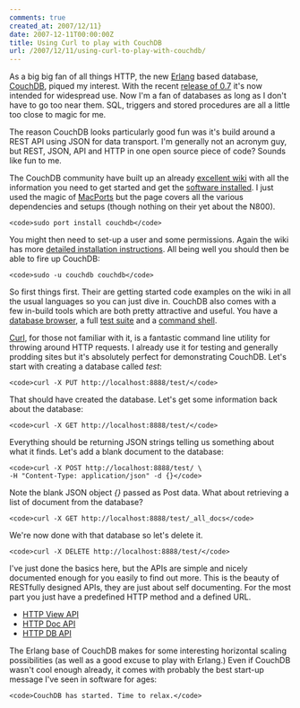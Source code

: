```yaml
---
comments: true
created_at: 2007/12/11}
date: 2007-12-11T00:00:00Z
title: Using Curl to play with CouchDB
url: /2007/12/11/using-curl-to-play-with-couchdb/
---
```


As a big big fan of all things HTTP, the new [Erlang](http://www.erlang.org/) based database, [CouchDB](http://couchdb.org), piqued my interest. With the recent [release of 0.7](http://damienkatz.net/2007/11/couchdb_070.html) it's now intended for widespread use. Now I'm a fan of databases as long as I don't have to go too near them. SQL, triggers and stored procedures are all a little too close to magic for me.

The reason CouchDB looks particularly good fun was it's build around a REST API using JSON for data transport. I'm generally not an acronym guy, but REST, JSON, API and HTTP in one open source piece of code? Sounds like fun to me.

The CouchDB community have built up an already [excellent wiki](http://www.couchdbwiki.com/) with all the information you need to get started and get the [software installed](http://www.couchdbwiki.com/index.php?title=Installation). I just used the magic of [MacPorts](http://www.macports.org/) but the page covers all the various dependencies and setups (though nothing on their yet about the N800).

    <code>sudo port install couchdb</code>

You might then need to set-up a user and some permissions. Again the wiki has more [detailed installation instructions](http://www.couchdbwiki.com/index.php?title=Installation#Security_Considerations). All being well you should then be able to fire up CouchDB:

    <code>sudo -u couchdb couchdb</code>

So first things first. Their are getting started code examples on the wiki in all the usual languages so you can just dive in. CouchDB also comes with a few in-build tools which are both pretty attractive and useful. You have a [database browser](http://localhost:8888/_utils/browse/index.html), a full [test suite](http://localhost:8888/_utils/couch_tests.html) and a [command shell](http://localhost:8888/_utils/shell.html).

[Curl](http://curl.haxx.se/), for those not familiar with it, is a fantastic command line utility for throwing around HTTP requests. I already use it for testing and generally prodding sites but it's absolutely perfect for demonstrating CouchDB. Let's start with creating a database called *test*:

    <code>curl -X PUT http://localhost:8888/test/</code>

That should have created the database. Let's get some information back about the database:

    <code>curl -X GET http://localhost:8888/test/</code>

Everything should be returning JSON strings telling us something about what it finds. Let's add a blank document to the database:

    <code>curl -X POST http://localhost:8888/test/ \
    -H "Content-Type: application/json" -d {}</code>

Note the blank JSON object *{}* passed as Post data. What about retrieving a list of document from the database?

    <code>curl -X GET http://localhost:8888/test/_all_docs</code>

We're now done with that database so let's delete it.

    <code>curl -X DELETE http://localhost:8888/test/</code>

I've just done the basics here, but the APIs are simple and nicely documented enough for you easily to find out more. This is the beauty of RESTfully designed APIs, they are just about self documenting. For the most part you just have a predefined HTTP method and a defined URL.

-   [HTTP View API](http://www.couchdbwiki.com/index.php?title=HTTP_View_API)
-   [HTTP Doc API](http://www.couchdbwiki.com/index.php?title=HTTP_Doc_API)
-   [HTTP DB API](http://www.couchdbwiki.com/index.php?title=HTTP_Db_API)

The Erlang base of CouchDB makes for some interesting horizontal scaling possibilities (as well as a good excuse to play with Erlang.) Even if CouchDB wasn't cool enough already, it comes with probably the best start-up message I've seen in software for ages:

    <code>CouchDB has started. Time to relax.</code>

